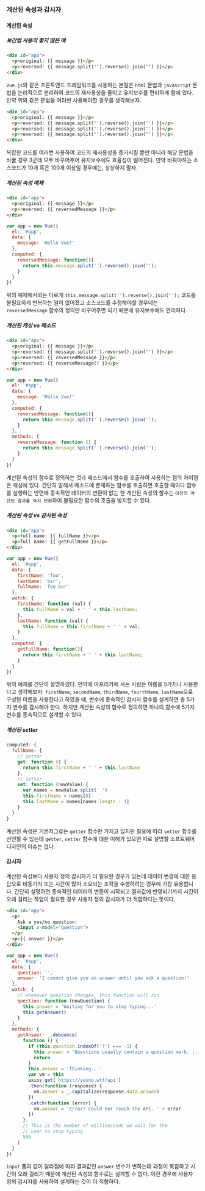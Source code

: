 
### 계산된 속성과 감시자

#### 계산된 속성

##### 보간법 사용의 좋지 않은 예

```html
<div id="app">
  <p>original: {{ message }}</p>
  <p>reversed: {{ message.split('').reverse().join('') }}</p>
</div>
```

`Vue.js`와 같은 프론트엔드 프레임워크를 사용하는 본질은 `html` 문법과 `javascript` 문법을 논리적으로
분리하여 코드의 재사용성을 줄이고 유지보수를 편리하게 함에 있다. 만약 위와 같은 문법을 여러번 사용해야할
경우를 생각해보자.

```html
<div id="app">
  <p>original: {{ message }}</p>
  <p>reversed: {{ message.split('').reverse().join('') }}</p>
  <p>reversed: {{ message.split('').reverse().join('') }}</p>
  <p>reversed: {{ message.split('').reverse().join('') }}</p>
</div>
```

복잡한 코드를 여러번 사용하여 코드의 재사용성을 증가시킬 뿐만 아니라 해당 문법을 바꿀 경우 3군데 모두
바꾸어주어 유지보수에도 효율성이 떨어진다. 만약 바꿔야하는 소스코드가 10개 혹은 100개 이상일 경우에는,
상상하지 말자.


##### 계산된 속성 예제

```html
<div id="app">
  <p>original: {{ message }}</p>
  <p>reversed: {{ reversedMessage }}</p>
</div>
```

```js
var app = new Vue({
  el: '#app',
  data: {
    message: 'Hello Vue!'
  },
  computed: {
    reversedMessage: function(){
      return this.message.split('').reverse().join('');
    }
  }
})
```

위의 예제에서와는 다르게 `this.message.split('').reverse().join('');` 코드를 불필요하게
반복하는 일이 없어졌고 소스코드를 수정해야할 경우네는 `reversedMessage` 함수의 정의만 바꾸어주면
되기 때문에 유지보수에도 편리하다.


##### 계산된 캐싱 vs 메소드

```html
<div id="app">
  <p>original: {{ message }}</p>
  <p>reversed: {{ message.split('').reverse().join('') }}</p>
  <p>reversed: {{ reversedMessage }}</p>
  <p>reversed: {{ reverseMessage() }}</p>
</div>
```

```js
var app = new Vue({
  el: '#app',
  data: {
    message: 'Hello Vue!'
  },
  computed: {
    reversedMessage: function(){
      return this.message.split('').reverse().join('');
    }
  },
  methods: {
    reverseMessage: function () {
      return this.message.split('').reverse().join('');
    }
  }
})
```

계산된 속성의 함수로 정의하는 것과 메소드에서 함수를 호출하여 사용하는 점의 차이점은 캐싱에 있다. 간단히
말해서 메소드에 존재하는 함수를 호출하면 호출할 때마다 함수를 실행하는 반면에 종속적인 데이터의 변환이
없는 한 계산된 속성의 함수는 `이전의 계산된 결과를 즉시 반환`하여 불필요한 함수의 호출을 방지할 수 있다.


##### 계산된 속성 vs 감시된 속성

```html
<div id="app">
  <p>full name: {{ fullName }}</p>
  <p>full name: {{ getFullName }}</p>
</div>
```

```js
var app = new Vue({
  el: '#app',
  data: {
    firstName: 'foo',
    lastName: 'bar',
    fullName: 'foo bar'
  },
  watch: {
    firstName: function (val) {
      this.fullName = val + ' ' + this.lastName;
    },
    lastName: function (val) {
      this.fullName = this.firstName + ' ' + val;
    }
  },
  computed: {
    getFullName: function(){
      return this.firstName + ' ' + this.lastName;
    }
  }
})
```

위의 예제를 간단히 설명하겠다. 만약에 아프리카에 사는 사람은 이름을 5가지나 사용한다고 생각해보자.
`firstName`, `secondName`, `thirdName`, `fourthName`, `lastName`으로 구성된 이름을
사용한다고 하였을 때, 변수에 종속적인 감시자 함수를 설계하면 총 5가지 변수를 감시해야 한다. 하지만
계산된 속성의 함수로 정의하면 하나의 함수에 5가지 변수를 종속적으로 설계할 수 있다.


##### 계산된 setter

```js
computed: {
  fullName: {
    // getter
    get: function () {
      return this.firstName + ' ' + this.lastName
    },
    // setter
    set: function (newValue) {
      var names = newValue.split(' ')
      this.firstName = names[0]
      this.lastName = names[names.length - 1]
    }
  }
}
```

계산된 속성은 기본저그로는 `getter` 함수만 가지고 있지만 필요에 따라 `setter` 함수를 선언할 수 있는데
`getter`, `setter` 함수에 대한 이해가 있으면 따로 설명할 소프트웨어 디자인의 이슈는 없다.


#### 감시자

계산된 속성보다 사용자 정의 감시자가 더 필요한 경우가 있는데 데이터 변경에 대한 응답으로 비동기식 또는
시간이 많이 소요되는 조작을 수행하려는 경우에 가장 유용합니다. 간단히 설명하면 종속적인 데이터의 변환이
시작되고 결과값에 반영되기까지 시간이 오래 걸리는 작업이 필요한 경우 사용자 정의 감시자가 더 적합하다는
뜻이다.

```html
<div id="app">
  <p>
    Ask a yes/no question:
    <input v-model="question">
  </p>
  <p>{{ answer }}</p>
</div>
```

```js
var app = new Vue({
  el: '#app',
  data: {
    question: '',
    answer: 'I cannot give you an answer until you ask a question!'
  },
  watch: {
    // whenever question changes, this function will run
    question: function (newQuestion) {
      this.answer = 'Waiting for you to stop typing...'
      this.getAnswer()
    }
  },
  methods: {
    getAnswer: _.debounce(
      function () {
        if (this.question.indexOf('?') === -1) {
          this.answer = 'Questions usually contain a question mark. ;-)'
          return
        }
        this.answer = 'Thinking...'
        var vm = this
        axios.get('https://yesno.wtf/api')
        .then(function (response) {
          vm.answer = _.capitalize(response.data.answer)
        })
        .catch(function (error) {
          vm.answer = 'Error! Could not reach the API. ' + error
        })
      },
      // This is the number of milliseconds we wait for the
      // user to stop typing.
      500
    )
  }
})
```

`input` 폼의 값이 달라짐에 따라 결과값인 `answer` 변수가 변하는데 과정이 복잡하고 시간이 오래 걸리기
때문에 계산된 속성의 함수로는 설계할 수 없다. 이런 경우에 사용자 정의 감시자를 사용하여 설계하는 것이 더
적합하다.
